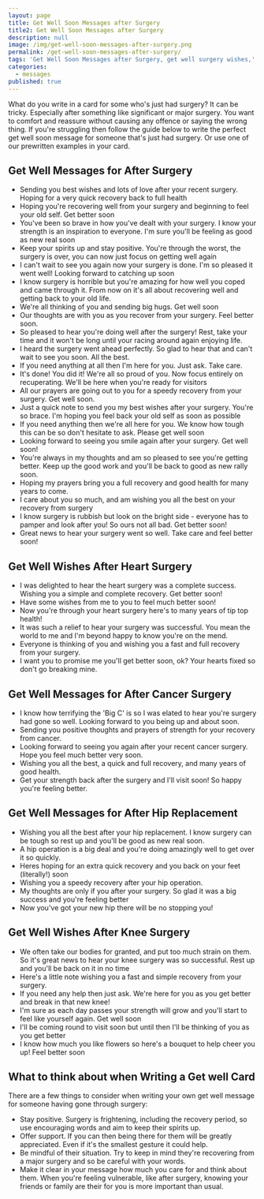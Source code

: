 ```yaml
---
layout: page
title: Get Well Soon Messages after Surgery
title2: Get Well Soon Messages after Surgery
description: null
image: /img/get-well-soon-messages-after-surgery.png
permalink: /get-well-soon-messages-after-surgery/
tags: 'Get Well Soon Messages after Surgery, get well surgery wishes,'
categories:
  - messages
published: true
---
```


<p>What do you write in a card for some who's just had surgery? It can be tricky. Especially after something like significant or major surgery. You want to comfort and reassure without causing any offence or saying the wrong thing. If you're struggling then follow the guide below to write the perfect get well soon message for someone that's just had surgery. Or use one of our prewritten examples in your card.
</p>

<h2>Get Well Messages for After Surgery</h2>

<ul class="heart">
<li>Sending you best wishes and lots of love after your recent surgery. Hoping for a very quick recovery back to full health</li>
<li>Hoping you're recovering well from your surgery and beginning to feel your old self. Get better soon</li>
<li>You've been so brave in how you've dealt with your surgery. I know your strength is an inspiration to everyone. I'm sure you'll be feeling as good as new real soon</li>
<li>Keep your spirits up and stay positive. You're through the worst, the surgery is over, you can now just focus on getting well again</li>
<li>I can't wait to see you again now your surgery is done. I'm so pleased it went well! Looking forward to catching up soon</li>
<li>I know surgery is horrible but you're amazing for how well you coped and came through it. From now on it's all about recovering well and getting back to your old life.</li>
<li>We're all thinking of you and sending big hugs. Get well soon</li>
<li>Our thoughts are with you as you recover from your surgery. Feel better soon.</li>
<li>So pleased to hear you're doing well after the surgery! Rest, take your time and it won't be long until your racing around again enjoying life. </li>
<li>I heard the surgery went ahead perfectly. So glad to hear that and can't wait to see you soon. All the best.</li>
<li>If you need anything at all then I'm here for you. Just ask. Take care.</li>
<li>It's done! You did it! We're all so proud of you. Now focus entirely on recuperating. We'll be here when you're ready for visitors</li>
<li>All our prayers are going out to you for a speedy recovery from your surgery. Get well soon.
</li>
<li>Just a quick note to send you my best wishes after your surgery. You're so brace. I'm hoping you feel back your old self as soon as possible 
 </li>
<li>If you need anything then we're all here for you. We know how tough this can be so don't hesitate to ask. Please get well soon</li>
<li>Looking forward to seeing you smile again after your surgery. Get well soon!</li>
<li>You're always in my thoughts and am so pleased to see you're getting better. Keep up the good work and you'll be back to good as new rally soon.</li>
<li>Hoping my prayers bring you a full recovery and good health for many years to come.</li>
<li>I care about you so much, and am wishing you all the best on your recovery from surgery</li>
<li>I know surgery is rubbish but look on the bright side - everyone has to pamper and look after you! So ours not all bad. Get better soon!</li>  
<li>Great news to hear your surgery went so well. Take care and feel better soon!</li>  
</ul>

<h2>Get Well Wishes After Heart Surgery</h2>

<ul class="heart">
<li>I was delighted to hear the heart surgery was a complete success. Wishing you a simple and complete recovery. Get better soon!</li>
<li>Have some wishes from me to you to feel much better soon!</li>
<li>Now you're through your heart surgery here's to many years of tip top health!</li>
<li>It was such a relief to hear your surgery was successful. You mean the world to me and I'm beyond happy to know you're on the mend.</li>
<li>Everyone is thinking of you and wishing you a fast and full recovery from your surgery.</li>
<li>I want you to promise me you'll get better soon, ok? Your hearts fixed so don't go breaking mine.</li>
</ul>

<h2>Get Well Messages for After Cancer Surgery</h2>

<ul class="heart">
<li>I know how terrifying the 'Big C' is so I was elated to hear you're surgery had gone so well. Looking forward to you being up and about soon.</li>
<li>Sending you positive thoughts and prayers of strength for your recovery from cancer.</li>
<li>Looking forward to seeing you again after your recent cancer surgery. Hope you feel much better very soon.</li>
<li>Wishing you all the best, a quick and full recovery, and many years of good health.</li>
<li>Get your strength back after the surgery and I'll visit soon! So happy you're feeling better.</li>
</ul>

<h2>Get Well Messages for After Hip Replacement</h2>

<ul class="heart">
<li>Wishing you all the best after your hip replacement. I know surgery can be tough so rest up and you'll be good as new real soon.</li>
<li>A hip operation is a big deal and you're doing amazingly well to get over it so quickly.</li>
<li>Heres hoping for an extra quick recovery and you back on your feet (literally!) soon</li>
<li>Wishing you a speedy recovery after your hip operation.</li>
<li>My thoughts are only if you after your surgery. So glad it was a big success and you're feeling better</li>
<li>Now you've got your new hip there will be no stopping you! </li>
</ul>

<h2>Get Well Wishes After Knee Surgery</h2>

<ul class="heart">
<li>We often take our bodies for granted, and put too much strain on them. So it's great news to hear your knee surgery was so successful. Rest up and you'll be back on it in no time</li>
<li>Here's a little note wishing you a fast and simple recovery from your surgery.</li>
<li>If you need any help then just ask. We're here for you as you get better and break in that new knee!</li>
<li>I'm sure as each day passes your strength will grow and you'll start to feel like yourself again. Get well soon</li>
<li>I'll be coming round to visit soon but until then I'll be thinking of you as you get better</li>
<li>I know how much you like flowers so here's a bouquet to help cheer you up! Feel better soon</li>
</ul>

<h2>What to think about when Writing a Get well Card</h2>

There are a few things to consider when writing your own get well message for someone having gone through surgery:

<ul>
<li>Stay positive. Surgery is frightening, including the recovery period, so use encouraging words and aim to keep their spirits up.</li>
<li>Offer support. If you can then being there for them will be greatly appreciated. Even if it's the smallest gesture it could help.</li>
<li>Be mindful of their situation. Try to keep in mind they're recovering from a major surgery and so be careful with your words.</li>
<li>Make it clear in your message how much you care for and think about them. When you're feeling vulnerable, like after surgery, knowing your friends or family are their for you is more important than usual. </li>
</ul>

